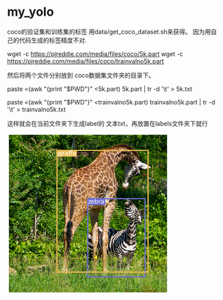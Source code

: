 # my_yolo

coco的验证集和训练集的标签 用data/get_coco_dataset.sh来获得。
因为用自己的代码生成的标签精度不对.

wget -c https://pjreddie.com/media/files/coco/5k.part
wget -c https://pjreddie.com/media/files/coco/trainvalno5k.part

然后将两个文件分别放到 coco数据集文件夹的目录下。

paste <(awk "{print \"$PWD\"}" <5k.part) 5k.part | tr -d '\t' > 5k.txt

paste <(awk "{print \"$PWD\"}" <trainvalno5k.part) trainvalno5k.part | tr -d '\t' > trainvalno5k.txt

这样就会在当前文件夹下生成label的 文本txt，再放置在labels文件夹下就行

![image](https://github.com/ZHUXUHAN/my_yolo/blob/master/assets/giraffe.png)
